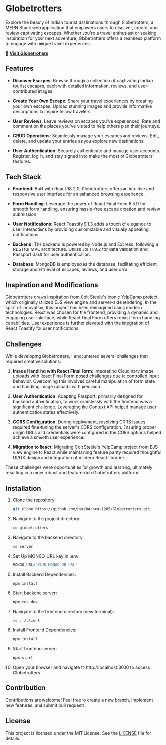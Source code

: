 # Globetrotters

Explore the beauty of Indian tourist destinations through Globetrotters, a MERN Stack web application that empowers users to discover, create, and review captivating escapes. Whether you're a travel enthusiast or seeking inspiration for your next adventure, Globetrotters offers a seamless platform to engage with unique travel experiences.

🔗 **[Visit Globetrotters](https://globetrotters-star.vercel.app/)**

## Features

- **Discover Escapes**: Browse through a collection of captivating Indian tourist escapes, each with detailed information, reviews, and user-contributed images.

- **Create Your Own Escape**: Share your travel experiences by creating your own escapes. Upload stunning images and provide informative descriptions to inspire fellow travelers.

- **User Reviews**: Leave reviews on escapes you've experienced. Rate and comment on the places you've visited to help others plan their journeys.

- **CRUD Operations**: Seamlessly manage your escapes and reviews. Edit, delete, and update your entries as you explore new destinations.

- **User Authentication**: Securely authenticate and manage user accounts. Register, log in, and stay signed in to make the most of Globetrotters' features.

## Tech Stack

- **Frontend**: Built with React 18.2.0, Globetrotters offers an intuitive and responsive user interface for an enhanced browsing experience.

- **Form Handling**: Leverage the power of React Final Form 6.5.9 for smooth form handling, ensuring hassle-free escape creation and review submission.

- **User Notifications**: React Toastify 9.1.3 adds a touch of elegance to user interactions by providing customizable and visually appealing notifications.

- **Backend**: The backend is powered by Node.js and Express, following a RESTful MVC architecture. Utilize Joi 17.9.2 for data validation and Passport 0.6.0 for user authentication.

- **Database**: MongoDB is employed as the database, facilitating efficient storage and retrieval of escapes, reviews, and user data.

## Inspiration and Modifications

Globetrotters draws inspiration from Colt Steele's iconic YelpCamp project, which originally utilized EJS view engine and server-side rendering. In the spirit of innovation, this project has been reimagined using modern technologies. React was chosen for the frontend, providing a dynamic and engaging user interface, while React Final Form offers robust form handling capabilities. User experience is further elevated with the integration of React Toastify for user notifications.

## Challenges

While developing Globetrotters, I encountered several challenges that required creative solutions:

1. **Image Handling with React Final Form**: Integrating Cloudinary image uploads with React Final Form posed challenges due to controlled input behavior. Overcoming this involved careful manipulation of form state and handling image uploads with precision.

2. **User Authentication**: Adapting Passport, primarily designed for backend authentication, to work seamlessly with the frontend was a significant challenge. Leveraging the Context API helped manage user authentication states effectively.

3. **CORS Configuration**: During deployment, resolving CORS issues required fine-tuning the server's CORS configuration. Ensuring proper origin URLs and credentials were configured in the CORS options helped achieve a smooth user experience.

4. **Migration to React**: Migrating Colt Steele's YelpCamp project from EJS view engine to React while maintaining feature parity required thoughtful UI/UX design and integration of modern React libraries.

These challenges were opportunities for growth and learning, ultimately resulting in a more robust and feature-rich Globetrotters platform.

## Installation

1. Clone the repository:
   ```bash
   git clone https://github.com/HarshArora-1205/Globetrotters.git
   ```
2. Navigate to the project directory:
   ```bash
   cd globetrotters
   ```
3. Navigate to the backend directory:
   ```bash
   cd server
   ```
4. Set Up MONGO_URL key in .env:
   ```bash
   MONGO_URL='YOUR-MONGO-DB-URL'
   ```
5. Install Backend Dependencies:
   ```bash
   npm install
   ```
6. Start backend server:
   ```bash
   npm run dev
   ```
7. Navigate to the frontend directory (new terminal):
   ```bash
   cd ../client
   ```
8. Install Frontend Dependencies:
   ```bash
   npm install
   ```
9. Start frontend server:
   ```bash
   npm start
   ```
10. Open your browser and navigate to http://localhost:3000 to access Globetrotters.

## Contribution

Contributions are welcome! Feel free to create a new branch, implement new features, and submit pull requests.

## License

This project is licensed under the MIT License. See the [LICENSE](https://github.com/HarshArora-1205/Globetrotters/blob/main/LICENSE) file for details.
